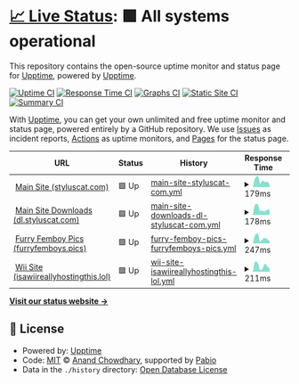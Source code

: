 # [📈 Live Status](https://demo.upptime.js.org): <!--live status--> **🟩 All systems operational**

This repository contains the open-source uptime monitor and status page for [Upptime](https://upptime.js.org), powered by [Upptime](https://github.com/upptime/upptime).

[![Uptime CI](https://github.com/furrykitsune/styluscat-status/workflows/Uptime%20CI/badge.svg)](https://github.com/furrykitsune/styluscat-status/actions?query=workflow%3A%22Uptime+CI%22)
[![Response Time CI](https://github.com/furrykitsune/styluscat-status/workflows/Response%20Time%20CI/badge.svg)](https://github.com/furrykitsune/styluscat-status/actions?query=workflow%3A%22Response+Time+CI%22)
[![Graphs CI](https://github.com/furrykitsune/styluscat-status/workflows/Graphs%20CI/badge.svg)](https://github.com/furrykitsune/styluscat-status/actions?query=workflow%3A%22Graphs+CI%22)
[![Static Site CI](https://github.com/furrykitsune/styluscat-status/workflows/Static%20Site%20CI/badge.svg)](https://github.com/furrykitsune/styluscat-status/actions?query=workflow%3A%22Static+Site+CI%22)
[![Summary CI](https://github.com/furrykitsune/styluscat-status/workflows/Summary%20CI/badge.svg)](https://github.com/furrykitsune/styluscat-status/actions?query=workflow%3A%22Summary+CI%22)

With [Upptime](https://upptime.js.org), you can get your own unlimited and free uptime monitor and status page, powered entirely by a GitHub repository. We use [Issues](https://github.com/upptime/upptime/issues) as incident reports, [Actions](https://github.com/furrykitsune/styluscat-status/actions) as uptime monitors, and [Pages](https://demo.upptime.js.org) for the status page.

<!--start: status pages-->
<!-- This summary is generated by Upptime (https://github.com/upptime/upptime) -->
<!-- Do not edit this manually, your changes will be overwritten -->
<!-- prettier-ignore -->
| URL | Status | History | Response Time | Uptime |
| --- | ------ | ------- | ------------- | ------ |
| <img alt="" src="https://icons.duckduckgo.com/ip3/styluscat.com.ico" height="13"> [Main Site (styluscat.com)](https://styluscat.com) | 🟩 Up | [main-site-styluscat-com.yml](https://github.com/furrykitsune/styluscat-status/commits/HEAD/history/main-site-styluscat-com.yml) | <details><summary><img alt="Response time graph" src="./graphs/main-site-styluscat-com/response-time-week.png" height="20"> 179ms</summary><br><a href="https://status.styluscat.com/history/main-site-styluscat-com"><img alt="Response time 179" src="https://img.shields.io/endpoint?url=https%3A%2F%2Fraw.githubusercontent.com%2Ffurrykitsune%2Fstyluscat-status%2FHEAD%2Fapi%2Fmain-site-styluscat-com%2Fresponse-time.json"></a><br><a href="https://status.styluscat.com/history/main-site-styluscat-com"><img alt="24-hour response time 107" src="https://img.shields.io/endpoint?url=https%3A%2F%2Fraw.githubusercontent.com%2Ffurrykitsune%2Fstyluscat-status%2FHEAD%2Fapi%2Fmain-site-styluscat-com%2Fresponse-time-day.json"></a><br><a href="https://status.styluscat.com/history/main-site-styluscat-com"><img alt="7-day response time 179" src="https://img.shields.io/endpoint?url=https%3A%2F%2Fraw.githubusercontent.com%2Ffurrykitsune%2Fstyluscat-status%2FHEAD%2Fapi%2Fmain-site-styluscat-com%2Fresponse-time-week.json"></a><br><a href="https://status.styluscat.com/history/main-site-styluscat-com"><img alt="30-day response time 179" src="https://img.shields.io/endpoint?url=https%3A%2F%2Fraw.githubusercontent.com%2Ffurrykitsune%2Fstyluscat-status%2FHEAD%2Fapi%2Fmain-site-styluscat-com%2Fresponse-time-month.json"></a><br><a href="https://status.styluscat.com/history/main-site-styluscat-com"><img alt="1-year response time 179" src="https://img.shields.io/endpoint?url=https%3A%2F%2Fraw.githubusercontent.com%2Ffurrykitsune%2Fstyluscat-status%2FHEAD%2Fapi%2Fmain-site-styluscat-com%2Fresponse-time-year.json"></a></details> | <details><summary><a href="https://status.styluscat.com/history/main-site-styluscat-com">100.00%</a></summary><a href="https://status.styluscat.com/history/main-site-styluscat-com"><img alt="All-time uptime 100.00%" src="https://img.shields.io/endpoint?url=https%3A%2F%2Fraw.githubusercontent.com%2Ffurrykitsune%2Fstyluscat-status%2FHEAD%2Fapi%2Fmain-site-styluscat-com%2Fuptime.json"></a><br><a href="https://status.styluscat.com/history/main-site-styluscat-com"><img alt="24-hour uptime 100.00%" src="https://img.shields.io/endpoint?url=https%3A%2F%2Fraw.githubusercontent.com%2Ffurrykitsune%2Fstyluscat-status%2FHEAD%2Fapi%2Fmain-site-styluscat-com%2Fuptime-day.json"></a><br><a href="https://status.styluscat.com/history/main-site-styluscat-com"><img alt="7-day uptime 100.00%" src="https://img.shields.io/endpoint?url=https%3A%2F%2Fraw.githubusercontent.com%2Ffurrykitsune%2Fstyluscat-status%2FHEAD%2Fapi%2Fmain-site-styluscat-com%2Fuptime-week.json"></a><br><a href="https://status.styluscat.com/history/main-site-styluscat-com"><img alt="30-day uptime 100.00%" src="https://img.shields.io/endpoint?url=https%3A%2F%2Fraw.githubusercontent.com%2Ffurrykitsune%2Fstyluscat-status%2FHEAD%2Fapi%2Fmain-site-styluscat-com%2Fuptime-month.json"></a><br><a href="https://status.styluscat.com/history/main-site-styluscat-com"><img alt="1-year uptime 100.00%" src="https://img.shields.io/endpoint?url=https%3A%2F%2Fraw.githubusercontent.com%2Ffurrykitsune%2Fstyluscat-status%2FHEAD%2Fapi%2Fmain-site-styluscat-com%2Fuptime-year.json"></a></details>
| <img alt="" src="https://icons.duckduckgo.com/ip3/dl.styluscat.com.ico" height="13"> [Main Site Downloads (dl.styluscat.com)](https://dl.styluscat.com) | 🟩 Up | [main-site-downloads-dl-styluscat-com.yml](https://github.com/furrykitsune/styluscat-status/commits/HEAD/history/main-site-downloads-dl-styluscat-com.yml) | <details><summary><img alt="Response time graph" src="./graphs/main-site-downloads-dl-styluscat-com/response-time-week.png" height="20"> 178ms</summary><br><a href="https://status.styluscat.com/history/main-site-downloads-dl-styluscat-com"><img alt="Response time 178" src="https://img.shields.io/endpoint?url=https%3A%2F%2Fraw.githubusercontent.com%2Ffurrykitsune%2Fstyluscat-status%2FHEAD%2Fapi%2Fmain-site-downloads-dl-styluscat-com%2Fresponse-time.json"></a><br><a href="https://status.styluscat.com/history/main-site-downloads-dl-styluscat-com"><img alt="24-hour response time 95" src="https://img.shields.io/endpoint?url=https%3A%2F%2Fraw.githubusercontent.com%2Ffurrykitsune%2Fstyluscat-status%2FHEAD%2Fapi%2Fmain-site-downloads-dl-styluscat-com%2Fresponse-time-day.json"></a><br><a href="https://status.styluscat.com/history/main-site-downloads-dl-styluscat-com"><img alt="7-day response time 178" src="https://img.shields.io/endpoint?url=https%3A%2F%2Fraw.githubusercontent.com%2Ffurrykitsune%2Fstyluscat-status%2FHEAD%2Fapi%2Fmain-site-downloads-dl-styluscat-com%2Fresponse-time-week.json"></a><br><a href="https://status.styluscat.com/history/main-site-downloads-dl-styluscat-com"><img alt="30-day response time 178" src="https://img.shields.io/endpoint?url=https%3A%2F%2Fraw.githubusercontent.com%2Ffurrykitsune%2Fstyluscat-status%2FHEAD%2Fapi%2Fmain-site-downloads-dl-styluscat-com%2Fresponse-time-month.json"></a><br><a href="https://status.styluscat.com/history/main-site-downloads-dl-styluscat-com"><img alt="1-year response time 178" src="https://img.shields.io/endpoint?url=https%3A%2F%2Fraw.githubusercontent.com%2Ffurrykitsune%2Fstyluscat-status%2FHEAD%2Fapi%2Fmain-site-downloads-dl-styluscat-com%2Fresponse-time-year.json"></a></details> | <details><summary><a href="https://status.styluscat.com/history/main-site-downloads-dl-styluscat-com">100.00%</a></summary><a href="https://status.styluscat.com/history/main-site-downloads-dl-styluscat-com"><img alt="All-time uptime 100.00%" src="https://img.shields.io/endpoint?url=https%3A%2F%2Fraw.githubusercontent.com%2Ffurrykitsune%2Fstyluscat-status%2FHEAD%2Fapi%2Fmain-site-downloads-dl-styluscat-com%2Fuptime.json"></a><br><a href="https://status.styluscat.com/history/main-site-downloads-dl-styluscat-com"><img alt="24-hour uptime 100.00%" src="https://img.shields.io/endpoint?url=https%3A%2F%2Fraw.githubusercontent.com%2Ffurrykitsune%2Fstyluscat-status%2FHEAD%2Fapi%2Fmain-site-downloads-dl-styluscat-com%2Fuptime-day.json"></a><br><a href="https://status.styluscat.com/history/main-site-downloads-dl-styluscat-com"><img alt="7-day uptime 100.00%" src="https://img.shields.io/endpoint?url=https%3A%2F%2Fraw.githubusercontent.com%2Ffurrykitsune%2Fstyluscat-status%2FHEAD%2Fapi%2Fmain-site-downloads-dl-styluscat-com%2Fuptime-week.json"></a><br><a href="https://status.styluscat.com/history/main-site-downloads-dl-styluscat-com"><img alt="30-day uptime 100.00%" src="https://img.shields.io/endpoint?url=https%3A%2F%2Fraw.githubusercontent.com%2Ffurrykitsune%2Fstyluscat-status%2FHEAD%2Fapi%2Fmain-site-downloads-dl-styluscat-com%2Fuptime-month.json"></a><br><a href="https://status.styluscat.com/history/main-site-downloads-dl-styluscat-com"><img alt="1-year uptime 100.00%" src="https://img.shields.io/endpoint?url=https%3A%2F%2Fraw.githubusercontent.com%2Ffurrykitsune%2Fstyluscat-status%2FHEAD%2Fapi%2Fmain-site-downloads-dl-styluscat-com%2Fuptime-year.json"></a></details>
| <img alt="" src="https://icons.duckduckgo.com/ip3/furryfemboys.pics.ico" height="13"> [Furry Femboy Pics (furryfemboys.pics)](https://furryfemboys.pics) | 🟩 Up | [furry-femboy-pics-furryfemboys-pics.yml](https://github.com/furrykitsune/styluscat-status/commits/HEAD/history/furry-femboy-pics-furryfemboys-pics.yml) | <details><summary><img alt="Response time graph" src="./graphs/furry-femboy-pics-furryfemboys-pics/response-time-week.png" height="20"> 247ms</summary><br><a href="https://status.styluscat.com/history/furry-femboy-pics-furryfemboys-pics"><img alt="Response time 247" src="https://img.shields.io/endpoint?url=https%3A%2F%2Fraw.githubusercontent.com%2Ffurrykitsune%2Fstyluscat-status%2FHEAD%2Fapi%2Ffurry-femboy-pics-furryfemboys-pics%2Fresponse-time.json"></a><br><a href="https://status.styluscat.com/history/furry-femboy-pics-furryfemboys-pics"><img alt="24-hour response time 130" src="https://img.shields.io/endpoint?url=https%3A%2F%2Fraw.githubusercontent.com%2Ffurrykitsune%2Fstyluscat-status%2FHEAD%2Fapi%2Ffurry-femboy-pics-furryfemboys-pics%2Fresponse-time-day.json"></a><br><a href="https://status.styluscat.com/history/furry-femboy-pics-furryfemboys-pics"><img alt="7-day response time 247" src="https://img.shields.io/endpoint?url=https%3A%2F%2Fraw.githubusercontent.com%2Ffurrykitsune%2Fstyluscat-status%2FHEAD%2Fapi%2Ffurry-femboy-pics-furryfemboys-pics%2Fresponse-time-week.json"></a><br><a href="https://status.styluscat.com/history/furry-femboy-pics-furryfemboys-pics"><img alt="30-day response time 247" src="https://img.shields.io/endpoint?url=https%3A%2F%2Fraw.githubusercontent.com%2Ffurrykitsune%2Fstyluscat-status%2FHEAD%2Fapi%2Ffurry-femboy-pics-furryfemboys-pics%2Fresponse-time-month.json"></a><br><a href="https://status.styluscat.com/history/furry-femboy-pics-furryfemboys-pics"><img alt="1-year response time 247" src="https://img.shields.io/endpoint?url=https%3A%2F%2Fraw.githubusercontent.com%2Ffurrykitsune%2Fstyluscat-status%2FHEAD%2Fapi%2Ffurry-femboy-pics-furryfemboys-pics%2Fresponse-time-year.json"></a></details> | <details><summary><a href="https://status.styluscat.com/history/furry-femboy-pics-furryfemboys-pics">100.00%</a></summary><a href="https://status.styluscat.com/history/furry-femboy-pics-furryfemboys-pics"><img alt="All-time uptime 100.00%" src="https://img.shields.io/endpoint?url=https%3A%2F%2Fraw.githubusercontent.com%2Ffurrykitsune%2Fstyluscat-status%2FHEAD%2Fapi%2Ffurry-femboy-pics-furryfemboys-pics%2Fuptime.json"></a><br><a href="https://status.styluscat.com/history/furry-femboy-pics-furryfemboys-pics"><img alt="24-hour uptime 100.00%" src="https://img.shields.io/endpoint?url=https%3A%2F%2Fraw.githubusercontent.com%2Ffurrykitsune%2Fstyluscat-status%2FHEAD%2Fapi%2Ffurry-femboy-pics-furryfemboys-pics%2Fuptime-day.json"></a><br><a href="https://status.styluscat.com/history/furry-femboy-pics-furryfemboys-pics"><img alt="7-day uptime 100.00%" src="https://img.shields.io/endpoint?url=https%3A%2F%2Fraw.githubusercontent.com%2Ffurrykitsune%2Fstyluscat-status%2FHEAD%2Fapi%2Ffurry-femboy-pics-furryfemboys-pics%2Fuptime-week.json"></a><br><a href="https://status.styluscat.com/history/furry-femboy-pics-furryfemboys-pics"><img alt="30-day uptime 100.00%" src="https://img.shields.io/endpoint?url=https%3A%2F%2Fraw.githubusercontent.com%2Ffurrykitsune%2Fstyluscat-status%2FHEAD%2Fapi%2Ffurry-femboy-pics-furryfemboys-pics%2Fuptime-month.json"></a><br><a href="https://status.styluscat.com/history/furry-femboy-pics-furryfemboys-pics"><img alt="1-year uptime 100.00%" src="https://img.shields.io/endpoint?url=https%3A%2F%2Fraw.githubusercontent.com%2Ffurrykitsune%2Fstyluscat-status%2FHEAD%2Fapi%2Ffurry-femboy-pics-furryfemboys-pics%2Fuptime-year.json"></a></details>
| <img alt="" src="https://icons.duckduckgo.com/ip3/isawiireallyhostingthis.lol.ico" height="13"> [Wii Site (isawiireallyhostingthis.lol)](https://isawiireallyhostingthis.lol) | 🟩 Up | [wii-site-isawiireallyhostingthis-lol.yml](https://github.com/furrykitsune/styluscat-status/commits/HEAD/history/wii-site-isawiireallyhostingthis-lol.yml) | <details><summary><img alt="Response time graph" src="./graphs/wii-site-isawiireallyhostingthis-lol/response-time-week.png" height="20"> 211ms</summary><br><a href="https://status.styluscat.com/history/wii-site-isawiireallyhostingthis-lol"><img alt="Response time 211" src="https://img.shields.io/endpoint?url=https%3A%2F%2Fraw.githubusercontent.com%2Ffurrykitsune%2Fstyluscat-status%2FHEAD%2Fapi%2Fwii-site-isawiireallyhostingthis-lol%2Fresponse-time.json"></a><br><a href="https://status.styluscat.com/history/wii-site-isawiireallyhostingthis-lol"><img alt="24-hour response time 110" src="https://img.shields.io/endpoint?url=https%3A%2F%2Fraw.githubusercontent.com%2Ffurrykitsune%2Fstyluscat-status%2FHEAD%2Fapi%2Fwii-site-isawiireallyhostingthis-lol%2Fresponse-time-day.json"></a><br><a href="https://status.styluscat.com/history/wii-site-isawiireallyhostingthis-lol"><img alt="7-day response time 211" src="https://img.shields.io/endpoint?url=https%3A%2F%2Fraw.githubusercontent.com%2Ffurrykitsune%2Fstyluscat-status%2FHEAD%2Fapi%2Fwii-site-isawiireallyhostingthis-lol%2Fresponse-time-week.json"></a><br><a href="https://status.styluscat.com/history/wii-site-isawiireallyhostingthis-lol"><img alt="30-day response time 211" src="https://img.shields.io/endpoint?url=https%3A%2F%2Fraw.githubusercontent.com%2Ffurrykitsune%2Fstyluscat-status%2FHEAD%2Fapi%2Fwii-site-isawiireallyhostingthis-lol%2Fresponse-time-month.json"></a><br><a href="https://status.styluscat.com/history/wii-site-isawiireallyhostingthis-lol"><img alt="1-year response time 211" src="https://img.shields.io/endpoint?url=https%3A%2F%2Fraw.githubusercontent.com%2Ffurrykitsune%2Fstyluscat-status%2FHEAD%2Fapi%2Fwii-site-isawiireallyhostingthis-lol%2Fresponse-time-year.json"></a></details> | <details><summary><a href="https://status.styluscat.com/history/wii-site-isawiireallyhostingthis-lol">100.00%</a></summary><a href="https://status.styluscat.com/history/wii-site-isawiireallyhostingthis-lol"><img alt="All-time uptime 100.00%" src="https://img.shields.io/endpoint?url=https%3A%2F%2Fraw.githubusercontent.com%2Ffurrykitsune%2Fstyluscat-status%2FHEAD%2Fapi%2Fwii-site-isawiireallyhostingthis-lol%2Fuptime.json"></a><br><a href="https://status.styluscat.com/history/wii-site-isawiireallyhostingthis-lol"><img alt="24-hour uptime 100.00%" src="https://img.shields.io/endpoint?url=https%3A%2F%2Fraw.githubusercontent.com%2Ffurrykitsune%2Fstyluscat-status%2FHEAD%2Fapi%2Fwii-site-isawiireallyhostingthis-lol%2Fuptime-day.json"></a><br><a href="https://status.styluscat.com/history/wii-site-isawiireallyhostingthis-lol"><img alt="7-day uptime 100.00%" src="https://img.shields.io/endpoint?url=https%3A%2F%2Fraw.githubusercontent.com%2Ffurrykitsune%2Fstyluscat-status%2FHEAD%2Fapi%2Fwii-site-isawiireallyhostingthis-lol%2Fuptime-week.json"></a><br><a href="https://status.styluscat.com/history/wii-site-isawiireallyhostingthis-lol"><img alt="30-day uptime 100.00%" src="https://img.shields.io/endpoint?url=https%3A%2F%2Fraw.githubusercontent.com%2Ffurrykitsune%2Fstyluscat-status%2FHEAD%2Fapi%2Fwii-site-isawiireallyhostingthis-lol%2Fuptime-month.json"></a><br><a href="https://status.styluscat.com/history/wii-site-isawiireallyhostingthis-lol"><img alt="1-year uptime 100.00%" src="https://img.shields.io/endpoint?url=https%3A%2F%2Fraw.githubusercontent.com%2Ffurrykitsune%2Fstyluscat-status%2FHEAD%2Fapi%2Fwii-site-isawiireallyhostingthis-lol%2Fuptime-year.json"></a></details>

<!--end: status pages-->

[**Visit our status website →**](https://demo.upptime.js.org)

## 📄 License

- Powered by: [Upptime](https://github.com/upptime/upptime)
- Code: [MIT](./LICENSE) © [Anand Chowdhary](https://anandchowdhary.com), supported by [Pabio](https://pabio.com)
- Data in the `./history` directory: [Open Database License](https://opendatacommons.org/licenses/odbl/1-0/)
